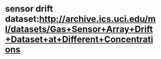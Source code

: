 # sensor drift dataset:http://archive.ics.uci.edu/ml/datasets/Gas+Sensor+Array+Drift+Dataset+at+Different+Concentrations
